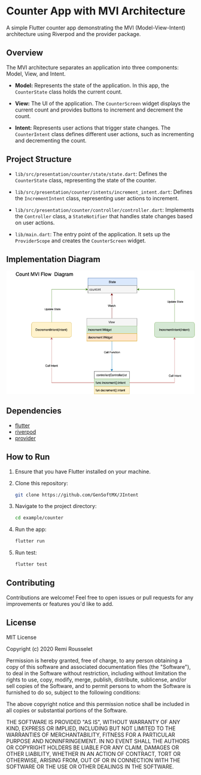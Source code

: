 
# Counter App with MVI Architecture

A simple Flutter counter app demonstrating the MVI (Model-View-Intent) architecture using Riverpod and the provider package.

## Overview

The MVI architecture separates an application into three components: Model, View, and Intent.

- **Model:** Represents the state of the application. In this app, the `CounterState` class holds the current count.

- **View:** The UI of the application. The `CounterScreen` widget displays the current count and provides buttons to increment and decrement the count.

- **Intent:** Represents user actions that trigger state changes. The `CounterIntent` class defines different user actions, such as incrementing and decrementing the count.

## Project Structure

- `lib/src/presentation/counter/state/state.dart`: Defines the `CounterState` class, representing the state of the counter.

- `lib/src/presentation/counter/intents/increment_intent.dart`: Defines the `IncrementIntent` class, representing user actions to increment.
- `lib/src/presentation/counter/controller/controller.dart`: Implements the `Controller` class, a `StateNotifier` that handles state changes based on user actions.

- `lib/main.dart`: The entry point of the application. It sets up the `ProviderScope` and creates the `CounterScreen` widget.


## Implementation Diagram

![My Image](assets/count-diagram.png)
## Dependencies

- [flutter](https://flutter.dev/)
- [riverpod](https://pub.dev/packages/riverpod)
- [provider](https://pub.dev/packages/provider)

## How to Run

1. Ensure that you have Flutter installed on your machine.

2. Clone this repository:

   ```bash
   git clone https://github.com/GenSoftMX/JIntent
   ```

3. Navigate to the project directory:

   ```bash
   cd example/counter
   ```

4. Run the app:

   ```bash
   flutter run
   ```

4. Run test:

   ```bash
   flutter test
   ```
## Contributing

Contributions are welcome! Feel free to open issues or pull requests for any improvements or features you'd like to add.

## License
MIT License

Copyright (c) 2020 Remi Rousselet

Permission is hereby granted, free of charge, to any person obtaining a copy of this software and associated documentation files (the "Software"), to deal in the Software without restriction, including without limitation the rights to use, copy, modify, merge, publish, distribute, sublicense, and/or sell copies of the Software, and to permit persons to whom the Software is furnished to do so, subject to the following conditions:

The above copyright notice and this permission notice shall be included in all copies or substantial portions of the Software.

THE SOFTWARE IS PROVIDED "AS IS", WITHOUT WARRANTY OF ANY KIND, EXPRESS OR IMPLIED, INCLUDING BUT NOT LIMITED TO THE WARRANTIES OF MERCHANTABILITY, FITNESS FOR A PARTICULAR PURPOSE AND NONINFRINGEMENT. IN NO EVENT SHALL THE AUTHORS OR COPYRIGHT HOLDERS BE LIABLE FOR ANY CLAIM, DAMAGES OR OTHER LIABILITY, WHETHER IN AN ACTION OF CONTRACT, TORT OR OTHERWISE, ARISING FROM, OUT OF OR IN CONNECTION WITH THE SOFTWARE OR THE USE OR OTHER DEALINGS IN THE SOFTWARE.